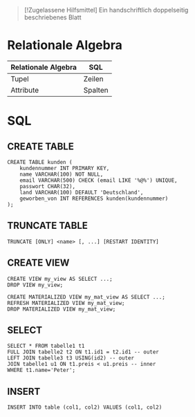  >[!Zugelassene Hilfsmittel] 
 >Ein handschriftlich doppelseitig beschriebenes Blatt

# Relationale Algebra

| Relationale Algebra | SQL |
| ---- | ---- |
| Tupel | Zeilen |
| Attribute | Spalten |

# SQL
## CREATE TABLE
```postgresql
CREATE TABLE kunden (
	kundennummer INT PRIMARY KEY,
	name VARCHAR(100) NOT NULL,
	email VARCHAR(500) CHECK (email LIKE '%@%') UNIQUE,
	passwort CHAR(32),
	land VARCHAR(100) DEFAULT 'Deutschland',
	geworben_von INT REFERENCES kunden(kundennummer)
);
```

## TRUNCATE TABLE
```postgresql
TRUNCATE [ONLY] <name> [, ...] [RESTART IDENTITY]
```

## CREATE VIEW
```postgresql
CREATE VIEW my_view AS SELECT ...;
DROP VIEW my_view;
```

```postgresql
CREATE MATERIALIZED VIEW my_mat_view AS SELECT ...;
REFRESH MATERIALIZED VIEW my_mat_view;
DROP MATERIALIZED VIEW my_mat_view;
```

## SELECT
```postgresql
SELECT * FROM tabelle1 t1
FULL JOIN tabelle2 t2 ON t1.id1 = t2.id1 -- outer
LEFT JOIN tabelle3 t3 USING(id2) -- outer
JOIN tabelle1 u1 ON t1.preis < u1.preis -- inner
WHERE t1.name='Peter';
```

## INSERT

```postgresql
INSERT INTO table (col1, col2) VALUES (col1, col2)
```